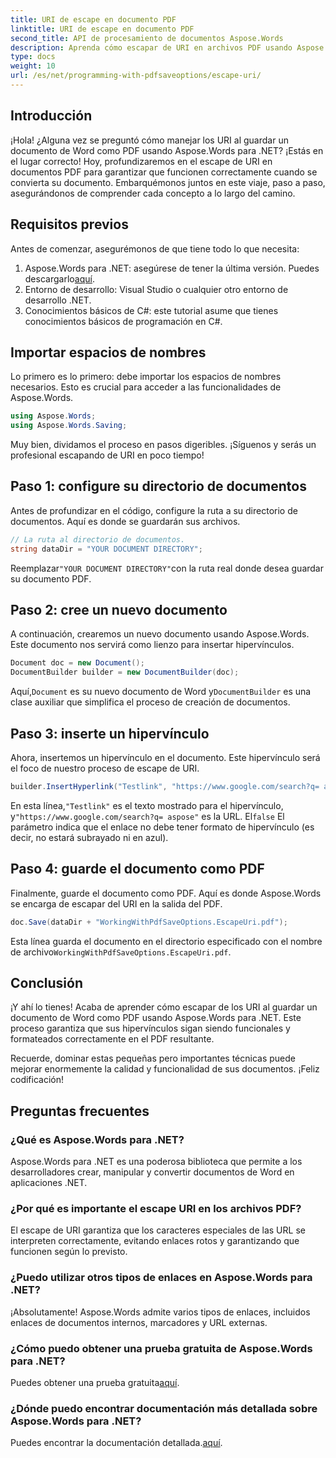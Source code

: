 ```yaml
---
title: URI de escape en documento PDF
linktitle: URI de escape en documento PDF
second_title: API de procesamiento de documentos Aspose.Words
description: Aprenda cómo escapar de URI en archivos PDF usando Aspose.Words para .NET. Esta guía detallada lo guiará a través del proceso paso a paso.
type: docs
weight: 10
url: /es/net/programming-with-pdfsaveoptions/escape-uri/
---
```

## Introducción

¡Hola! ¿Alguna vez se preguntó cómo manejar los URI al guardar un documento de Word como PDF usando Aspose.Words para .NET? ¡Estás en el lugar correcto! Hoy, profundizaremos en el escape de URI en documentos PDF para garantizar que funcionen correctamente cuando se convierta su documento. Embarquémonos juntos en este viaje, paso a paso, asegurándonos de comprender cada concepto a lo largo del camino.

## Requisitos previos

Antes de comenzar, asegurémonos de que tiene todo lo que necesita:

1.  Aspose.Words para .NET: asegúrese de tener la última versión. Puedes descargarlo[aquí](https://releases.aspose.com/words/net/).
2. Entorno de desarrollo: Visual Studio o cualquier otro entorno de desarrollo .NET.
3. Conocimientos básicos de C#: este tutorial asume que tienes conocimientos básicos de programación en C#.

## Importar espacios de nombres

Lo primero es lo primero: debe importar los espacios de nombres necesarios. Esto es crucial para acceder a las funcionalidades de Aspose.Words.

```csharp
using Aspose.Words;
using Aspose.Words.Saving;
```

Muy bien, dividamos el proceso en pasos digeribles. ¡Síguenos y serás un profesional escapando de URI en poco tiempo!

## Paso 1: configure su directorio de documentos

Antes de profundizar en el código, configure la ruta a su directorio de documentos. Aquí es donde se guardarán sus archivos.

```csharp
// La ruta al directorio de documentos.
string dataDir = "YOUR DOCUMENT DIRECTORY";
```

 Reemplazar`"YOUR DOCUMENT DIRECTORY"`con la ruta real donde desea guardar su documento PDF.

## Paso 2: cree un nuevo documento

A continuación, crearemos un nuevo documento usando Aspose.Words. Este documento nos servirá como lienzo para insertar hipervínculos.

```csharp
Document doc = new Document();
DocumentBuilder builder = new DocumentBuilder(doc);
```

 Aquí,`Document` es su nuevo documento de Word y`DocumentBuilder` es una clase auxiliar que simplifica el proceso de creación de documentos.

## Paso 3: inserte un hipervínculo

Ahora, insertemos un hipervínculo en el documento. Este hipervínculo será el foco de nuestro proceso de escape de URI.

```csharp
builder.InsertHyperlink("Testlink", "https://www.google.com/search?q= aspose", falso);
```

 En esta línea,`"Testlink"` es el texto mostrado para el hipervínculo, y`"https://www.google.com/search?q= aspose"` es la URL. El`false` El parámetro indica que el enlace no debe tener formato de hipervínculo (es decir, no estará subrayado ni en azul).

## Paso 4: guarde el documento como PDF

Finalmente, guarde el documento como PDF. Aquí es donde Aspose.Words se encarga de escapar del URI en la salida del PDF.

```csharp
doc.Save(dataDir + "WorkingWithPdfSaveOptions.EscapeUri.pdf");
```

 Esta línea guarda el documento en el directorio especificado con el nombre de archivo`WorkingWithPdfSaveOptions.EscapeUri.pdf`.

## Conclusión

¡Y ahí lo tienes! Acaba de aprender cómo escapar de los URI al guardar un documento de Word como PDF usando Aspose.Words para .NET. Este proceso garantiza que sus hipervínculos sigan siendo funcionales y formateados correctamente en el PDF resultante. 

Recuerde, dominar estas pequeñas pero importantes técnicas puede mejorar enormemente la calidad y funcionalidad de sus documentos. ¡Feliz codificación!

## Preguntas frecuentes

### ¿Qué es Aspose.Words para .NET?

Aspose.Words para .NET es una poderosa biblioteca que permite a los desarrolladores crear, manipular y convertir documentos de Word en aplicaciones .NET.

### ¿Por qué es importante el escape URI en los archivos PDF?

El escape de URI garantiza que los caracteres especiales de las URL se interpreten correctamente, evitando enlaces rotos y garantizando que funcionen según lo previsto.

### ¿Puedo utilizar otros tipos de enlaces en Aspose.Words para .NET?

¡Absolutamente! Aspose.Words admite varios tipos de enlaces, incluidos enlaces de documentos internos, marcadores y URL externas.

### ¿Cómo puedo obtener una prueba gratuita de Aspose.Words para .NET?

 Puedes obtener una prueba gratuita[aquí](https://releases.aspose.com/).

### ¿Dónde puedo encontrar documentación más detallada sobre Aspose.Words para .NET?

 Puedes encontrar la documentación detallada.[aquí](https://reference.aspose.com/words/net/).
